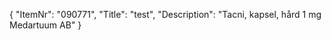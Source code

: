 {
  "ItemNr": "090771",
  "Title": "test",
  "Description": "Tacni, kapsel, hård 1 mg Medartuum AB"
}